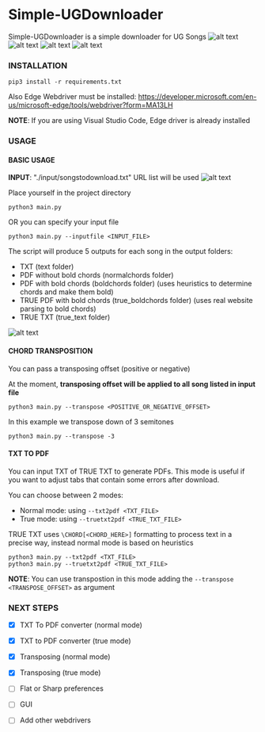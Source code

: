# Simple-UGDownloader
Simple-UGDownloader is a simple downloader for UG Songs
![alt text](images/execution.png)
![alt text](images/output2.png)
![alt text](images/output0.png)
![alt text](images/output1.png)

### INSTALLATION

```
pip3 install -r requirements.txt
```
Also Edge Webdriver must be installed: https://developer.microsoft.com/en-us/microsoft-edge/tools/webdriver?form=MA13LH

**NOTE**: If you are using Visual Studio Code, Edge driver is already installed

### USAGE

#### BASIC USAGE

**INPUT**: "./input/songstodownload.txt" URL list will be used
![alt text](images/input.png)

Place yourself in the project directory

```
python3 main.py
```

OR you can specify your input file

```
python3 main.py --inputfile <INPUT_FILE>
```


The script will produce 5 outputs for each song in the output folders:
* TXT (text folder)
* PDF without bold chords (normalchords folder)
* PDF with bold chords (boldchords folder) (uses heuristics to determine chords and make them bold)
* TRUE PDF with bold chords (true_boldchords folder) (uses real website parsing to bold chords)
* TRUE TXT (true_text folder)

![alt text](images/output_folders.png)


#### CHORD TRANSPOSITION
You can pass a transposing offset (positive or negative)

At the moment, **transposing offset will be applied to all song listed in input file**

```
python3 main.py --transpose <POSITIVE_OR_NEGATIVE_OFFSET>
```

In this example we transpose down of 3 semitones
```
python3 main.py --transpose -3
```

#### TXT TO PDF

You can input TXT of TRUE TXT to generate PDFs. This mode is useful if you want to adjust tabs that contain some errors after download.

You can choose between 2 modes:
* Normal mode: using ```--txt2pdf <TXT_FILE>```
* True mode: using ```--truetxt2pdf <TRUE_TXT_FILE>```

TRUE TXT uses ```\CHORD[<CHORD_HERE>]``` formatting to process text in a precise way, instead normal mode is based on heuristics

```
python3 main.py --txt2pdf <TXT_FILE>
python3 main.py --truetxt2pdf <TRUE_TXT_FILE>
```

**NOTE**: You can use transpostion in this mode adding the ```--transpose <TRANSPOSE_OFFSET>``` as argument

### NEXT STEPS
* [X] TXT To PDF converter (normal mode)
* [X] TXT to PDF converter (true mode)
* [X] Transposing (normal mode)
* [X] Transposing (true mode)
* [ ] Flat or Sharp preferences
* [ ] GUI
* [ ] Add other webdrivers


